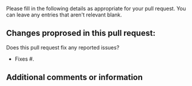Please fill in the following details as appropriate for your pull request.
You can leave any entries that aren't relevant blank.

Changes proprosed in this pull request:
-

Does this pull request fix any reported issues?
- Fixes #.

Additional comments or information
----------------------------------

